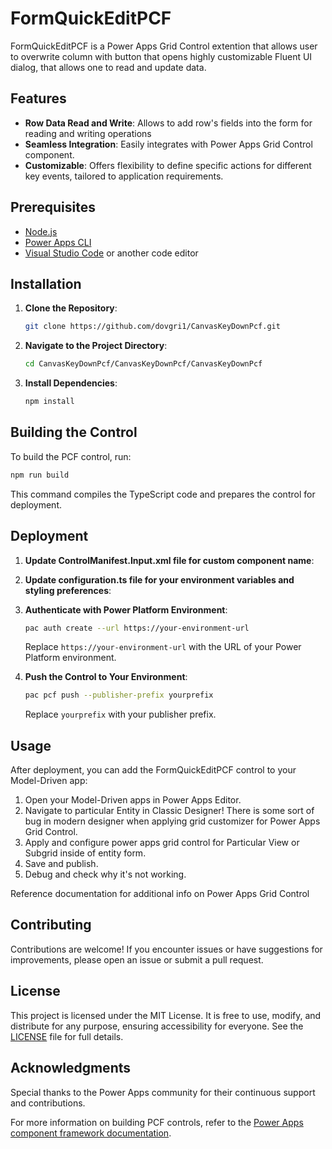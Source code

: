 # FormQuickEditPCF

FormQuickEditPCF is a Power Apps Grid Control extention that allows user to overwrite column with button that opens highly customizable Fluent UI dialog, that allows one to read and update data.

## Features

- **Row Data Read and Write**: Allows to add row's fields into the form for reading and writing operations
- **Seamless Integration**: Easily integrates with Power Apps Grid Control component.
- **Customizable**: Offers flexibility to define specific actions for different key events, tailored to application requirements.

## Prerequisites

- [Node.js](https://nodejs.org/)
- [Power Apps CLI](https://learn.microsoft.com/en-us/power-apps/developer/component-framework/powerapps-cli)
- [Visual Studio Code](https://code.visualstudio.com/) or another code editor

## Installation

1. **Clone the Repository**:

   ```bash
   git clone https://github.com/dovgri1/CanvasKeyDownPcf.git
   ```

2. **Navigate to the Project Directory**:

   ```bash
   cd CanvasKeyDownPcf/CanvasKeyDownPcf/CanvasKeyDownPcf
   ```

3. **Install Dependencies**:

   ```bash
   npm install
   ```

## Building the Control

To build the PCF control, run:

```bash
npm run build
```

This command compiles the TypeScript code and prepares the control for deployment.

## Deployment

1. **Update ControlManifest.Input.xml file for custom component name**:
   
    <control namespace="<YourNameSpace>" constructor="<ConstructorName>" version="0.0.1" display-name-key="<Display Name>" description-key="<Description>" control-type="virtual">

2. **Update configuration.ts file for your environment variables and styling preferences**:
    
3. **Authenticate with Power Platform Environment**:

   ```bash
   pac auth create --url https://your-environment-url
   ```

   Replace `https://your-environment-url` with the URL of your Power Platform environment.

4. **Push the Control to Your Environment**:

   ```bash
   pac pcf push --publisher-prefix yourprefix
   ```

   Replace `yourprefix` with your publisher prefix.

## Usage

After deployment, you can add the FormQuickEditPCF control to your Model-Driven app:

1. Open your Model-Driven apps in Power Apps Editor.
2. Navigate to particular Entity in Classic Designer! There is some sort of bug in modern designer when applying grid customizer for Power Apps Grid Control.
3. Apply and configure power apps grid control for Particular View or Subgrid inside of entity form.
4. Save and publish.
5. Debug and check why it's not working.

Reference documentation for additional info on Power Apps Grid Control

## Contributing

Contributions are welcome! If you encounter issues or have suggestions for improvements, please open an issue or submit a pull request.

## License

This project is licensed under the MIT License. It is free to use, modify, and distribute for any purpose, ensuring accessibility for everyone. See the [LICENSE](LICENSE) file for full details.

## Acknowledgments

Special thanks to the Power Apps community for their continuous support and contributions.

For more information on building PCF controls, refer to the [Power Apps component framework documentation](https://learn.microsoft.com/en-us/power-apps/developer/component-framework/overview).
